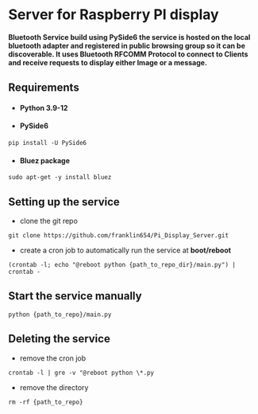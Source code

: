 # Server for Raspberry PI display
#### Bluetooth Service build using PySide6 the service is hosted on the local bluetooth adapter and registered in public browsing group so it can be discoverable. It uses Bluetooth RFCOMM Protocol to connect to Clients and receive requests to display either Image or a message.

## Requirements
* #### Python 3.9-12
* #### PySide6
``pip install -U PySide6``
* #### Bluez package
``sudo apt-get -y install bluez ``


## Setting up the service
* clone the git repo

``git clone https://github.com/franklin654/Pi_Display_Server.git``

* create a cron job to automatically run the service at **boot/reboot**

``(crontab -l; echo "@reboot python {path_to_repo_dir}/main.py") | crontab -``

## Start the service manually

``python {path_to_repo}/main.py``

## Deleting the service
* remove the cron job

``crontab -l | gre -v "@reboot python \*.py``

* remove the directory

``rm -rf {path_to_repo}``


